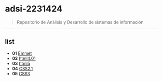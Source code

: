 # adsi-2231424
> Repositorio de Análisis y Desarrollo de sistemas de información
---
## list

- **01** [Emmet](01-emmet/)
- **02** [html4.01](02-HTML4.01/)
- **03** [html5](03-HTML5/)
- **04** [CSS2.1](04-CSS2.1/)
- **05** [CSS3](05-CSS3/)